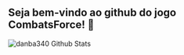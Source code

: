 ## Seja bem-vindo ao github do jogo CombatsForce! 👋

<img align="center" alt="danba340 Github Stats" src="https://github-readme-stats.vercel.app/api?username=combatsforce&show_icons=true&hide_border=true&theme=dracula" />
